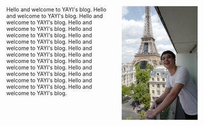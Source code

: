 <div style="display: flex;" > 
  <div> Hello and welcome to YAYI's blog. Hello and welcome to YAYI's blog. Hello and welcome to YAYI's blog. Hello and welcome to YAYI's blog. Hello and welcome to YAYI's blog. Hello and welcome to YAYI's blog. Hello and welcome to YAYI's blog. Hello and welcome to YAYI's blog. Hello and welcome to YAYI's blog. Hello and welcome to YAYI's blog. Hello and welcome to YAYI's blog. Hello and welcome to YAYI's blog. Hello and welcome to YAYI's blog. Hello and welcome to YAYI's blog.</div>
  <img src="images/yayi.png" width="200" style="display: flex; margin-left: auto; padding-left: 20px;" />
 
</div>






